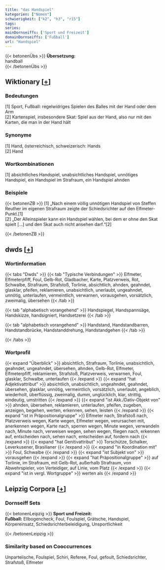 ```yaml
---
title: "das Handspiel"
kategorien: ["Nomen"]
schwierigkeit: ["k2", "h3", "r15"]
tags:
series:
mainDornseiffs: ['Sport und Freizeit']
domainDornseiffs: ['Fußball']
url: "Handspiel"
---
```


{{< betonenÜbs >}}
**Übersetzung:**  
handball  
{{< /betonenÜbs >}}

## Wiktionary [[+](https://de.wiktionary.org/wiki/Handspiel)]

### Bedeutungen
[1] Sport, Fußball: regelwidriges Spielen des Balles mit der Hand oder dem Arm  
[2] Kartenspiel, insbesondere Skat: Spiel aus der Hand, also nur mit den Karten, die man in der Hand hält  

### Synonyme
[1] Hand, österreichisch, schweizerisch: Hands  
[2] Hand  

### Wortkombinationen
[1] absichtliches Handspiel, unabsichtliches Handspiel, unnötiges Handspiel, ein Handspiel im Strafraum, ein Handspiel ahnden  

### Beispiele
{{< betonenZB >}}
[1] „Nach einem völlig unnötigen Handspiel von Steffen Reuther im eigenen Strafraum zeigte der Schiedsrichter auf den Elfmeter-Punkt.[1]  
[2] „Der Alleinspieler kann ein Handspiel wählen, bei dem er ohne den Skat spielt […] und den Skat auch nicht ansehen darf.“[2]  

{{< /betonenZB >}}


## dwds [[+](https://www.dwds.de/wb/Handspiel)]

### Wortinformation
{{< tabs "Dwds" >}}
{{< tab "Typische Verbindungen" >}}
Elfmeter, Elfmeterpfiff, Foul, Gelb-Rot, Gladbacher, Karte, Platzverweis, Rot, Schwalbe, Strafraum, Strafstoß, Torlinie, absichtlich, ahnden, geahndet, glasklar, pfeifen, reklamieren, unabsichtlich, unerlaubt, ungeahndet, unnötig, unterlaufen, vermeintlich, verwarnen, vorausgehen, vorsätzlich, zweimalig, übersehen
{{< /tab >}}

{{< tab "alphabetisch vorangehend" >}}
Handspiegel, Handspannsäge, Handskizze, handsigniert, Handsetzerei
{{< /tab >}}

{{< tab "alphabetisch vorangehend" >}}
Handstand, Handstandbarren, Handstandbrücke, Handstanddrehung, Handstandgehen
{{< /tab >}}

{{< /tabs >}}

### Wortprofil
{{< expand "Überblick" >}} absichtlich, Strafraum, Torlinie, unabsichtlich, geahndet, ungeahndet, übersehen, ahnden, Gelb-Rot, Elfmeter, Elfmeterpfiff, reklamieren, Strafstoß, Platzverweis, verwarnen, Foul, glasklar, Schwalbe, unterlaufen {{< /expand >}}
{{< expand "hat Adjektivattribut" >}} absichtlich, unabsichtlich, ungeahndet, geahndet, übersehen, glasklar, unnötig, vermeintlich, vorsätzlich, unerlaubt, angeblich, wiederholt, überflüssig, zweimalig, dumm, unglücklich, klar, strittig, eindeutig, umstritten {{< /expand >}}
{{< expand "ist Akk./Dativ-Objekt von" >}} ahnden, übersehen, reklamieren, unterlaufen, pfeifen, zugeben, anzeigen, begehen, werten, erkennen, sehen, leisten {{< /expand >}}
{{< expand "ist in Präpositionalgruppe" >}} Elfmeter nach, Strafstoß nach, Platzverweis wegen, Karte wegen, Elfmeter wegen, verursachen mit, anerkennen wegen, Karte nach, sperren wegen, Minute wegen, verwandeln nach, Minute nach, verweisen wegen, sehen wegen, fliegen nach, erkennen auf, entscheiden nach, sehen nach, entscheiden auf, fordern nach {{< /expand >}}
{{< expand "hat Genitivattribut" >}} Torschütze, Schalker, Leverkusener, Brasilianer {{< /expand >}}
{{< expand "in Koordination mit" >}} Foul, Schwalbe {{< /expand >}}
{{< expand "ist Subjekt von" >}} vorausgehen {{< /expand >}}
{{< expand "hat Präpositionalgruppe" >}} auf Torlinie, im Strafraum, mit Gelb-Rot, außerhalb Strafraum, von Abwehrspieler, von Verteidiger, auf Linie, vom Platz {{< /expand >}}
{{< expand "ist in vergl. Wortgruppe" >}} werten als {{< /expand >}}

## Leipzig Corpora [[+](https://corpora.uni-leipzig.de/en/res?word=Handspiel&corpusId=deu_newscrawl-public_2018)]

### Dornseiff Sets
{{< betonenLeipzig >}}
**Sport und Freizeit:**  
**Fußball:** Ellbogencheck, Foul, Foulspiel, Grätsche, Handspiel, Körpereinsatz, Schiedsrichterbeleidigung, Unsportlichkeit  

{{< /betonenLeipzig >}}

### Similarity based on Cooccurrences
Unparteiische, Foulspiel, Schiri, Referee, Foul, gefoult, Schiedsrichter, Strafstoß, Elfmeter

